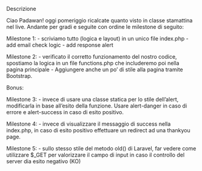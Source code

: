 Descrizione

Ciao Padawan! oggi pomeriggio ricalcate quanto visto in classe stamattina nel live.
Andante per gradi  e seguite con ordine le milestone di seguito:

Milestone 1: 
    - scriviamo tutto (logica e layout) in un unico file index.php
        - add email check logic
        - add response alert

Milestone 2: 
    - verificato il corretto funzionamento del nostro codice, spostiamo la logica in un file functions.php che includeremo poi nella pagina principale
    - Aggiungere anche un po’ di stile alla pagina tramite Bootstrap.

Bonus:

Milestone 3: 
    - invece di usare una classe statica per lo stile dell’alert, modificarla in base all’esito della funzione. Usare alert-danger in caso di errore e alert-success in caso di esito positivo.

Milestone 4: 
    - invece di visualizzare il messaggio di success nella index.php, in caso di esito positivo effettuare un redirect ad una thankyou page.

Milestone 5: 
    - sullo stesso stile del metodo old() di Laravel, far vedere come utilizzare $_GET per valorizzare il campo di input in caso il controllo del server dia esito negativo (KO)